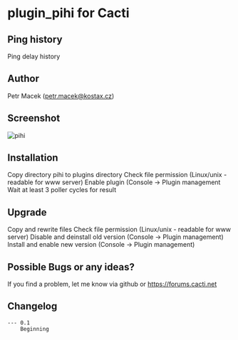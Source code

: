 # plugin_pihi for Cacti

## Ping history
Ping delay history

## Author
Petr Macek (petr.macek@kostax.cz)

## Screenshot
![pihi](https://user-images.githubusercontent.com/26485719/41936548-c4496604-798d-11e8-8cc2-3f66960a0ab2.png)


## Installation
Copy directory pihi to plugins directory
Check file permission (Linux/unix - readable for www server)
Enable plugin (Console -> Plugin management
Wait at least 3 poller cycles for result
    
## Upgrade    
Copy and rewrite files
Check file permission (Linux/unix - readable for www server)
Disable and deinstall old version (Console -> Plugin management) 
Install and enable new version (Console -> Plugin management) 
    
## Possible Bugs or any ideas?
If you find a problem, let me know via github or https://forums.cacti.net
   

## Changelog
	--- 0.1
		Beginning


